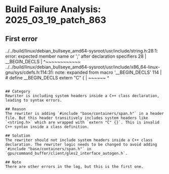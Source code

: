 # Build Failure Analysis: 2025_03_19_patch_863

## First error

../../build/linux/debian_bullseye_amd64-sysroot/usr/include/string.h:28:1: error: expected member name or ';' after declaration specifiers
   28 | __BEGIN_DECLS
      | ^~~~~~~~~~~~~
../../build/linux/debian_bullseye_amd64-sysroot/usr/include/x86_64-linux-gnu/sys/cdefs.h:114:31: note: expanded from macro '__BEGIN_DECLS'
  114 | # define __BEGIN_DECLS  extern "C" {
      |                         ~~~~~~ ^

```

## Category
Rewriter is including system headers inside a C++ class declaration, leading to syntax errors.

## Reason
The rewriter is adding `#include "base/containers/span.h"` in a header file. But this header transitively includes system headers like `<string.h>` which are wrapped with `extern "C" {}`. This is invalid C++ syntax inside a class definition.

## Solution
The rewriter should not include system headers inside a C++ class declaration. The rewriter logic needs to be changed to avoid adding `#include "base/containers/span.h"` in `gpu/command_buffer/client/gles2_interface_autogen.h`.

## Note
There are other errors in the log, but this is the first one.